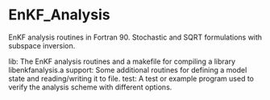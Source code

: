 # EnKF_Analysis
EnKF analysis routines in Fortran 90.  Stochastic and SQRT formulations with subspace inversion. 


lib:     The EnKF analysis routines and a makefile for compiling a library libenkfanalysis.a
support: Some additional routines for defining a model state and reading/writing it to file.
test:    A test or example program used to verify the analysis scheme with different options.
